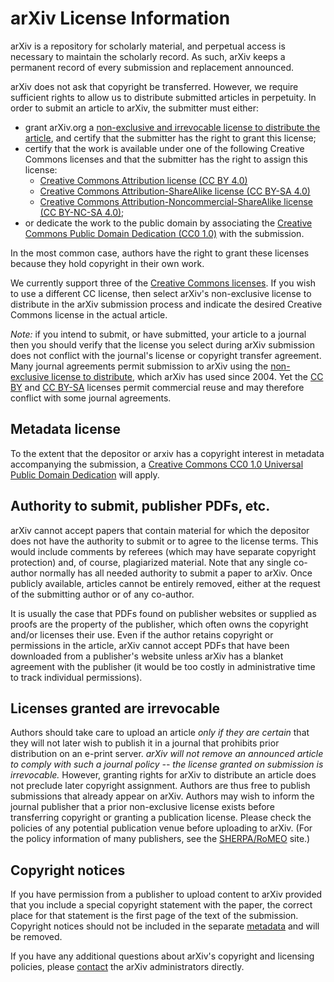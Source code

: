 arXiv License Information
=========================

arXiv is a repository for scholarly material, and perpetual access is
necessary to maintain the scholarly record. As such, arXiv keeps a
permanent record of every submission and replacement announced.

arXiv does not ask that copyright be transferred. However, we require
sufficient rights to allow us to distribute submitted articles in
perpetuity. In order to submit an article to arXiv, the submitter must
either:

-   grant arXiv.org a [non-exclusive and irrevocable license to
    distribute the
    article](http://arxiv.org/licenses/nonexclusive-distrib/1.0/license.html),
    and certify that the submitter has the right to grant this license;
-   certify that the work is available under one of the following
    Creative Commons licenses and that the submitter has the right to assign
    this license:
    -   [Creative Commons Attribution license (CC BY
        4.0)](http://creativecommons.org/licenses/by/4.0/)
    -   [Creative Commons Attribution-ShareAlike license (CC BY-SA
        4.0)](http://creativecommons.org/licenses/by-sa/4.0/)
    -   [Creative Commons Attribution-Noncommercial-ShareAlike license
        (CC BY-NC-SA
        4.0)](http://creativecommons.org/licenses/by-nc-sa/4.0/);
-   or dedicate the work to the public domain by associating the
    [Creative Commons Public Domain Dedication (CC0
    1.0)](http://creativecommons.org/publicdomain/zero/1.0/) with the
    submission.

In the most common case, authors have the right to grant these licenses
because they hold copyright in their own work.

We currently support three of the [Creative Commons
licenses](http://creativecommons.org/licenses/). If you wish to use a different CC license, then select arXiv's non-exclusive license to distribute in the arXiv submission process and indicate the desired Creative Commons license in the actual article.

*Note:* if you intend to submit, or have submitted, your article to a
journal then you should verify that the license you select during arXiv
submission does not conflict with the journal's license or copyright
transfer agreement. Many journal agreements permit submission to arXiv
using the [non-exclusive license to
distribute](http://arxiv.org/licenses/nonexclusive-distrib/1.0/license.html),
which arXiv has used since 2004. Yet the [CC
BY](http://creativecommons.org/licenses/by/4.0/) and [CC
BY-SA](http://creativecommons.org/licenses/by-sa/4.0/) licenses permit
commercial reuse and may therefore conflict with some journal
agreements.

Metadata license
-----------------------------------------

To the extent that the depositor or arxiv has a copyright interest in metadata accompanying the submission, a [Creative Commons CC0 1.0 Universal Public Domain Dedication](https://creativecommons.org/publicdomain/zero/1.0/) will apply.

Authority to submit, publisher PDFs, etc.
-----------------------------------------

arXiv cannot accept papers that contain material for which the depositor
does not have the authority to submit or to agree to the license terms.
This would include comments by referees (which may have separate
copyright protection) and, of course, plagiarized material. Note that
any single co-author normally has all needed authority to submit a paper
to arXiv. Once publicly available, articles cannot be entirely removed,
either at the request of the submitting author or of any co-author.

It is usually the case that PDFs found on publisher websites or supplied
as proofs are the property of the publisher, which often owns the
copyright and/or licenses their use. Even if the author retains
copyright or permissions in the article, arXiv cannot accept PDFs that
have been downloaded from a publisher's website unless arXiv has a
blanket agreement with the publisher (it would be too costly in
administrative time to track individual permissions).

Licenses granted are irrevocable
--------------------------------

Authors should take care to upload an article *only if they are certain*
that they will not later wish to publish it in a journal that prohibits
prior distribution on an e-print server. *arXiv will not remove an
announced article to comply with such a journal policy -- the license
granted on submission is irrevocable.* However, granting rights for
arXiv to distribute an article does not preclude later copyright
assignment. Authors are thus free to publish submissions that already
appear on arXiv. Authors may wish to inform the journal publisher that a
prior non-exclusive license exists before transferring copyright or
granting a publication license. Please check the policies of any
potential publication venue before uploading to arXiv. (For the policy
information of many publishers, see the
[SHERPA/RoMEO](http://www.sherpa.ac.uk/romeo.php) site.)

Copyright notices
-----------------

If you have permission from a publisher to upload content to arXiv
provided that you include a special copyright statement with the paper,
the correct place for that statement is the first page of the text of
the submission. Copyright notices should not be included in the separate
[metadata](http://arxiv.org/help/prep#comments) and will be removed.

If you have any additional questions about arXiv's copyright and
licensing policies, please [contact](http://arxiv.org/help/contact) the
arXiv administrators directly.
